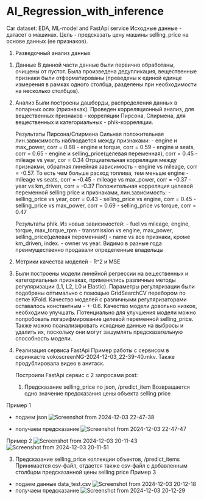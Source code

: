 # AI_Regression_with_inference
Car dataset: EDA, ML-model and FastApi service
Исходные данные - датасет о машинах. Цель - предсказать цену машины selling_price на основе данных (ее признаков).

1. Разведочный анализ данных
1) Данные
   В данной части данные были первично обработаны, очищены от пустот. Была произведена дедупликация, вещественные признаки были отформатированы (преведены к единой единце измерения в рамках одного столбца, разделены при необходимости на несколько столбцов). 
2) Анализ
   Были построены дашборды, распределения данных в попарных осях (признаках). Проведен корреляционный анализ, для вещественных признаков - корреляции Пирсона, Спирмена, для вещественных и категориальных - phik-корреляции.
   
   Результаты Пирсона/Спирмена
   Сильная положительная лин.зависимость наблюдается между признаками: - engine и max_power, corr = 0.68 - engine и torque, corr = 0.59 - engine и seats, corr = 0.65 - engine и selling_price(целевая переменная), corr = 0.45 - mileage vs year, cor = 0.34 Отрциательная корреляция между признакми, обратная линейная зависимость - engine vs mileage, corr = -0.57. То есть чем больше расход топлива, тем меньше engine - mileage vs seats, corr = -0.45 - mileage vs max_power, corr = -0.37 - year vs km_driven, corr = -0.37 Положительная корреляция целевой переменной selling price и признаками, лин.зависимость: - selling_price vs year, corr = 0.43 - selling_price vs engine, corr = 0.45 - selling_price vs max_power, corr = 0.69 - selling_price vs torque, corr = 0.47
   
   Результаты phik.
   Из новых зависимостей: - fuel vs mileage, engine, torque, max_torque_rpm - transmission vs engine, max_power, selling_price(целевая переменная!) - name vs все признаки, кроме km_driven, index. - owner vs year. Видимо в разные года преимущественно продавали определенные владельцы

2. Метрики качества моделей - R^2 и MSE

3. Были построены модели линейной регрессии на вещественных и категориальных признаках, применялись различные методы регуляризации (L1, L2, L0 и Elastic). Параметры регуляризации были подобраны оптимально с помощью GridSearchCV перебором по сетке KFold. Качество моделей с различными регуляризаторами оставалось константным - +-0.6. Качество модели довольно низкое, необходимо улучшать. Потенциально для улучшения модели можно попробовать логарифмирование целевой переменной  selling_price. Также можно поанализировать исходные данные на выбросы и удалить их, поскольку они могут зашумлять предсказательную способность модели.

4. Реализация сервиса FastApi
   Пример работы с сервисом в скринкасте vokoscreenNG-2024-12-03_22-39-40.mkv. Также продублировала видео в анитаск.

   Построили FastApi сервис с 2 запросами post:
   1) Предсказание selling_price по json, /predict_item
    Возвращается одно значение предсказания цены объекта selling price

Пример 1
- подаем json
![Screenshot from 2024-12-03 22-47-38](https://github.com/user-attachments/assets/abd61baa-0365-4680-903e-40066eba4972)

- получаем предсказание
![Screenshot from 2024-12-03 22-47-47](https://github.com/user-attachments/assets/3dc68ef4-ec04-4687-883c-b6062c0e44f9)


Пример 2
![Screenshot from 2024-12-03 20-11-43](https://github.com/user-attachments/assets/1ddcfe72-5cde-48b7-8d7e-54c8e500c3b1)
![Screenshot from 2024-12-03 20-11-51](https://github.com/user-attachments/assets/e1927015-b09c-419c-94ed-bbf3dbe2baa9)

   3) Предсказание selling_price коллекции объектов, /predict_items
      Принимается csv-файл, отдается также csv-файл с добавленным столбцом предсказанной цены selling price
Пример 3
- подаем данные data_test.csv 
![Screenshot from 2024-12-03 20-12-18](https://github.com/user-attachments/assets/77b01f89-ac31-4f42-ba1e-88327b13a17b)
- получаем предсказание 
![Screenshot from 2024-12-03 20-12-29](https://github.com/user-attachments/assets/8803742e-5348-44c4-864e-af1af44d5e6e)
      
